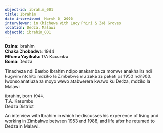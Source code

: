 ```yaml
---
object-id: ibrahim_001
title: Ibrahim
date-interviewed: March 8, 2008
interviewer: in Chichewa with Lucy Phiri & Zoë Groves
location: Dedza, Malawi
objectid: ibrahim_001
---
```

<div class="lang-content chichewa" markdown="1">

**Dzina**: Ibrahim<br>
**Chaka Chobadwa**: 1944<br>
**Mfumu Yayikulu**: T/A Kasumbu<br>
**Boma**: Dedza

Tinacheza ndi Bambo Ibrahim ndipo  anakamba za momwe anakhalira ndi kugwira ntchito mdziko la Zimbabwe mu zaka za pakati pa 1953 ndi1988. Iwonso anatiuza za moyo wawo atabwerera kwawo ku Dedza, mdziko la Malawi.
</div>
<div class="lang-content english" markdown="1">
Ibrahim, born 1944.<br />
T.A. Kasumbu<br />
Dedza District<br />

An interview with Ibrahim in which he discusses his experience of living and working in Zimbabwe between 1953 and 1988, and life after he returned to Dedza in Malawi.
</div>
